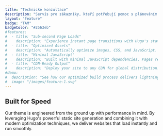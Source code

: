 ```yaml
---
title: "Technické konzultace"
description: "Servis pro zákazníky, kteří potřebují pomoc s plánováním a úspěšným nasazením svého softwaru nebo infrastruktury. TAM slouží jako jednotné kontaktní místo pro zákazníky, protože jejich technologické potřeby se vyvíjejí."
layout: "feature"
badge: "TAM"
badgeColor: "#2563eb"
#features:
#  - title: "Sub-second Page Loads"
#    description: "Experience instant page transitions with Hugo's static site generation. Pages load in milliseconds, ensuring visitors stay engaged."
#  - title: "Optimized Assets"
#    description: "Automatically optimize images, CSS, and JavaScript. Reduce file sizes without compromising quality for faster load times."
#  - title: "Minimal JavaScript"
#    description: "Built with minimal JavaScript dependencies. Pages remain fast and functional while keeping the bundle size small."
#  - title: "CDN-Ready Output"
#    description: "Deploy your site to any CDN for global distribution. Static files are optimized for edge caching and maximum performance."
#demo:
#  description: "See how our optimized build process delivers lightning-fast page loads and smooth transitions."
#  image: "/images/feature-1.svg"
---
```


## Built for Speed

Our theme is engineered from the ground up with performance in mind. By leveraging Hugo's powerful static site generation and combining it with modern optimization techniques, we deliver websites that load instantly and run smoothly.
